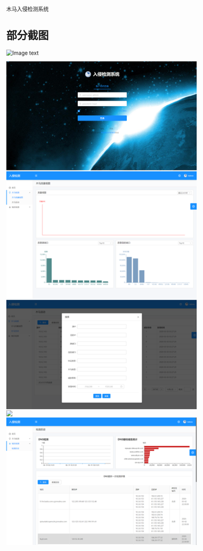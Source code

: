 木马入侵检测系统


# 部分截图
![Image text](https://raw.githubusercontent.com/luxinjuan/BUPT-Project/master/src/assets/tmp/img/%E7%99%BB%E5%BD%95%E9%A1%B5.PNG)

<img src="./src/assets/tmp/img/登录页.PNG"/>
<img src="./src/assets/tmp/img/首页.PNG"/>
<img src="./src/assets/tmp/img/木马活动.PNG"/>
<img src="./src/assets/tmp/img/流量试图.PNG"/>
<img src="./src/assets/tmp/img/检测历史.PNG"/>
